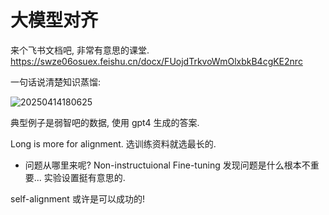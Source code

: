 # 大模型对齐

来个飞书文档吧, 非常有意思的课堂. https://swze06osuex.feishu.cn/docx/FUojdTrkvoWmOlxbkB4cgKE2nrc


一句话说清楚知识蒸馏:


![20250414180625](https://s2.loli.net/2025/04/14/MLTYycAo2OHzsFi.png)

典型例子是弱智吧的数据, 使用 gpt4 生成的答案. 

Long is more for alignment. 选训练资料就选最长的. 

- 问题从哪里来呢? Non-instructuional Fine-tuning 发现问题是什么根本不重要...  实验设置挺有意思的. 

self-alignment 或许是可以成功的!